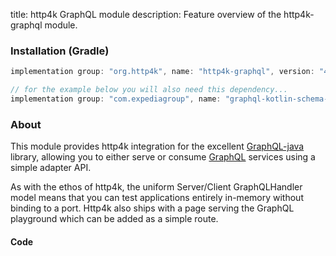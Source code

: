 title: http4k GraphQL module
description: Feature overview of the http4k-graphql module.

### Installation (Gradle)

```groovy
implementation group: "org.http4k", name: "http4k-graphql", version: "4.36.0.0"

// for the example below you will also need this dependency...
implementation group: "com.expediagroup", name: "graphql-kotlin-schema-generator", version: "5.3.2"
```


### About
This module provides http4k integration for the excellent [GraphQL-java](https://www.graphql-java.com/) library, allowing you to either serve or consume [GraphQL] services using a simple adapter API.

As with the ethos of http4k, the uniform Server/Client GraphQLHandler model means that you can test applications entirely in-memory without binding to a port. Http4k also ships with a page serving the GraphQL playground which can be added as a simple route.

#### Code [<img class="octocat"/>](https://github.com/http4k/http4k/blob/master/src/docs/guide/reference/graphql/example.kt)

<script src="https://gist-it.appspot.com/https://github.com/http4k/http4k/blob/master/src/docs/guide/reference/graphql/example.kt"></script>

[http4k]: https://http4k.org
[GraphQL]: https://graphql.org
